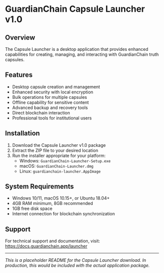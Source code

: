 # GuardianChain Capsule Launcher v1.0

## Overview
The Capsule Launcher is a desktop application that provides enhanced capabilities for creating, managing, and interacting with GuardianChain truth capsules.

## Features
- Desktop capsule creation and management
- Enhanced security with local encryption
- Bulk operations for multiple capsules
- Offline capability for sensitive content
- Advanced backup and recovery tools
- Direct blockchain interaction
- Professional tools for institutional users

## Installation
1. Download the Capsule Launcher v1.0 package
2. Extract the ZIP file to your desired location
3. Run the installer appropriate for your platform:
   - Windows: `GuardianChain-Launcher-Setup.exe`
   - macOS: `GuardianChain-Launcher.dmg`
   - Linux: `guardianchain-launcher.AppImage`

## System Requirements
- Windows 10/11, macOS 10.15+, or Ubuntu 18.04+
- 4GB RAM minimum, 8GB recommended
- 1GB free disk space
- Internet connection for blockchain synchronization

## Support
For technical support and documentation, visit: https://docs.guardianchain.app/launcher

---
*This is a placeholder README for the Capsule Launcher download. In production, this would be included with the actual application package.*